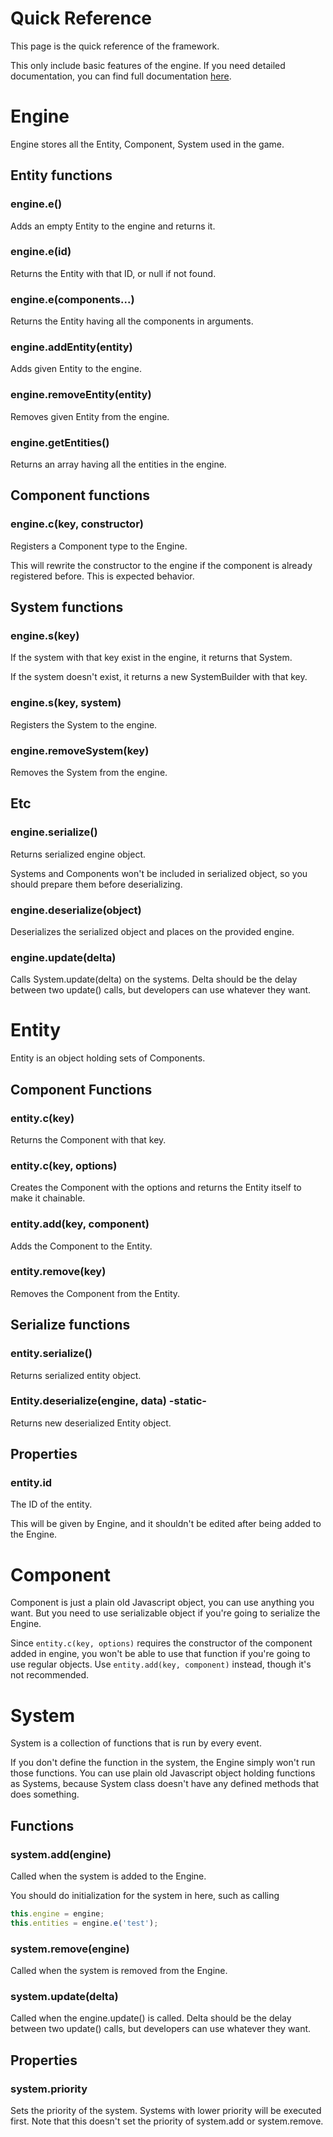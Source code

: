 Quick Reference
===============

This page is the quick reference of the framework.

This only include basic features of the engine. If you need detailed
documentation, you can find full documentation
[here](http://yoo2001818.github.io/ecstasy/).

# Engine

Engine stores all the Entity, Component, System used in the game.

## Entity functions

### engine.e()

Adds an empty Entity to the engine and returns it.

### engine.e(id)

Returns the Entity with that ID, or null if not found.

### engine.e(components...)

Returns the Entity having all the components in arguments.

### engine.addEntity(entity)

Adds given Entity to the engine.

### engine.removeEntity(entity)

Removes given Entity from the engine.

### engine.getEntities()

Returns an array having all the entities in the engine.

## Component functions

### engine.c(key, constructor)

Registers a Component type to the Engine.

This will rewrite the constructor to the engine if the component is already
registered before. This is expected behavior.

## System functions

### engine.s(key)

If the system with that key exist in the engine, it returns that System.

If the system doesn't exist, it returns a new SystemBuilder with that key.

### engine.s(key, system)

Registers the System to the engine.

### engine.removeSystem(key)

Removes the System from the engine.

## Etc 

### engine.serialize()

Returns serialized engine object.

Systems and Components won't be included in serialized object, so you should 
prepare them before deserializing.

### engine.deserialize(object)

Deserializes the serialized object and places on the provided engine.

### engine.update(delta)

Calls System.update(delta) on the systems.
Delta should be the delay between two update() calls, but developers can use
whatever they want.

# Entity

Entity is an object holding sets of Components.

## Component Functions

### entity.c(key)

Returns the Component with that key.

### entity.c(key, options)

Creates the Component with the options and returns the Entity itself to make it
chainable.

### entity.add(key, component)

Adds the Component to the Entity.

### entity.remove(key)

Removes the Component from the Entity.

## Serialize functions

### entity.serialize()

Returns serialized entity object.

### Entity.deserialize(engine, data) -static-

Returns new deserialized Entity object.

## Properties

### entity.id

The ID of the entity. 

This will be given by Engine, and it shouldn't be edited after being added to 
the Engine.

# Component

Component is just a plain old Javascript object, you can use anything you want.
But you need to use serializable object if you're going to serialize the Engine.

Since `entity.c(key, options)` requires the constructor of the component
added in engine, you won't be able to use that function if you're going to
use regular objects. Use `entity.add(key, component)` instead, though it's not
recommended.

# System

System is a collection of functions that is run by every event.

If you don't define the function in the system, the Engine simply won't run 
those functions.
You can use plain old Javascript object holding functions as Systems, because
System class doesn't have any defined methods that does something.

## Functions

### system.add(engine)

Called when the system is added to the Engine.

You should do initialization for the system in here, such as calling
```javascript
this.engine = engine;
this.entities = engine.e('test');
```

### system.remove(engine)

Called when the system is removed from the Engine.

### system.update(delta)

Called when the engine.update() is called.
Delta should be the delay between two update() calls, but developers can use
whatever they want.

## Properties

### system.priority

Sets the priority of the system. Systems with lower priority will be executed
first. Note that this doesn't set the priority of system.add or system.remove.
